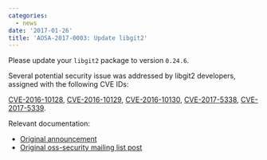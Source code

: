 ```yaml
---
categories:
  - news
date: '2017-01-26'
title: 'AOSA-2017-0003: Update libgit2'
---
```



Please update your `libgit2` package to version `0.24.6`.

Several potential security issue was addressed by libgit2 developers, assigned with the following CVE IDs:

[CVE-2016-10128](https://cve.mitre.org/cgi-bin/cvename.cgi?name=CVE-2016-10128), [CVE-2016-10129](https://cve.mitre.org/cgi-bin/cvename.cgi?name=CVE-2016-10129), [CVE-2016-10130](https://cve.mitre.org/cgi-bin/cvename.cgi?name=CVE-2016-10130), [CVE-2017-5338](https://cve.mitre.org/cgi-bin/cvename.cgi?name=CVE-2017-5338), [CVE-2017-5339](https://cve.mitre.org/cgi-bin/cvename.cgi?name=CVE-2017-5339).

Relevant documentation:

- [Original announcement](https://github.com/libgit2/libgit2/releases/tag/v0.24.6)
- [Original oss-security mailing list post](http://seclists.org/oss-sec/2017/q1/49)
